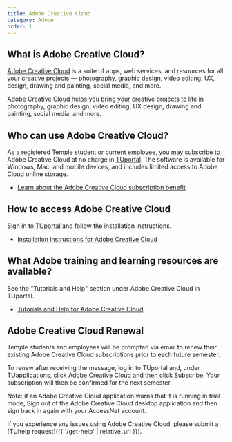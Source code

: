 ```yaml
---
title: Adobe Creative Cloud
category: Adobe
order: 1
---
```


## What is Adobe Creative Cloud?

[Adobe Creative Cloud][1] is a suite of apps, web services, and resources for
all your creative projects — photography, graphic design, video editing, UX,
design, drawing and painting, social media, and more.

Adobe Creative Cloud helps you bring your creative projects to life in
photography, graphic design, video editing, UX design, drawing and painting,
social media, and more.

## Who can use Adobe Creative Cloud?

As a registered Temple student or current employee, you may subscribe to Adobe
Creative Cloud at no charge in [TUportal][2]. The software is available for Windows,
Mac, and mobile devices, and includes limited access to Adobe Cloud online
storage.

- [Learn about the Adobe Creative Cloud subscription benefit][0]

## How to access Adobe Creative Cloud

Sign in to [TUportal][2] and follow the installation instructions.

- [Installation instructions for Adobe Creative Cloud][0]

## What Adobe training and learning resources are available?

See the "Tutorials and Help" section under Adobe Creative Cloud in TUportal. 

- [Tutorials and Help for Adobe Creative Cloud][3]

## Adobe Creative Cloud Renewal

Temple students and employees will be prompted via email to renew their
existing Adobe Creative Cloud subscriptions prior to each future semester.

To renew after receiving the message, log in to TUportal and, under
TUapplications, click Adobe Creative Cloud and then click Subscribe. Your
subscription will then be confirmed for the next semester.

Note: if an Adobe Creative Cloud application warns that it is running in
trial mode, Sign out of the Adobe Creative Cloud desktop application and
then sign back in again with your AccessNet account.

If you experience any issues using Adobe Creative Cloud, please submit
a [TUhelp request]({{ '/get-help' | relative_url }}).



[0]: https://tuportal6.temple.edu/group/its/adobe-creative-cloud
[1]: https://www.adobe.com/creativecloud.html
[2]: https://tuportal.temple.edu
[3]: https://tuportal6.temple.edu/group/its/adobe-creative-cloud#DynaContentContainer_vjfw_7
